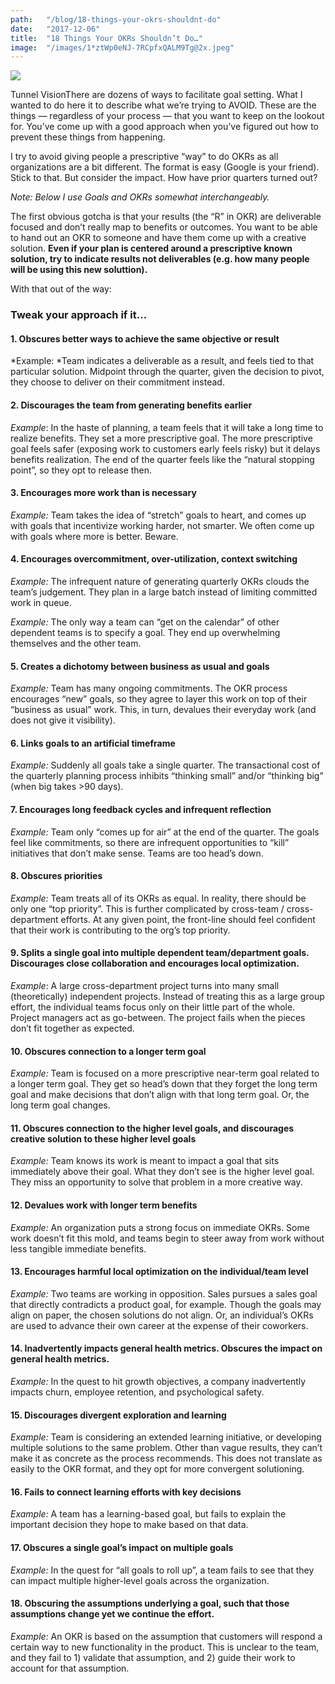 ```yaml
---
path:	"/blog/18-things-your-okrs-shouldnt-do"
date:	"2017-12-06"
title:	"18 Things Your OKRs Shouldn’t Do…"
image:	"/images/1*ztWp0eNJ-7RCpfxQALM9Tg@2x.jpeg"
---
```


![](/images/1*ztWp0eNJ-7RCpfxQALM9Tg@2x.jpeg)

Tunnel VisionThere are dozens of ways to facilitate goal setting. What I wanted to do here it to describe what we’re trying to AVOID. These are the things — regardless of your process — that you want to keep on the lookout for. You’ve come up with a good approach when you’ve figured out how to prevent these things from happening.

I try to avoid giving people a prescriptive “way” to do OKRs as all organizations are a bit different. The format is easy (Google is your friend). Stick to that. But consider the impact. How have prior quarters turned out?

*Note: Below I use Goals and OKRs somewhat interchangeably.*

The first obvious gotcha is that your results (the “R” in OKR) are deliverable focused and don’t really map to benefits or outcomes. You want to be able to hand out an OKR to someone and have them come up with a creative solution. **Even if your plan is centered around a prescriptive known solution, try to indicate results not deliverables (e.g. how many people will be using this new soluttion).**

With that out of the way:

### Tweak your approach if it…

#### **1. Obscures better ways to achieve the same objective or result**

*Example: *Team indicates a deliverable as a result, and feels tied to that particular solution. Midpoint through the quarter, given the decision to pivot, they choose to deliver on their commitment instead.

#### **2. Discourages the team from generating benefits earlier**

*Example*: In the haste of planning, a team feels that it will take a long time to realize benefits. They set a more prescriptive goal. The more prescriptive goal feels safer (exposing work to customers early feels risky) but it delays benefits realization. The end of the quarter feels like the “natural stopping point”, so they opt to release then.

#### 3. Encourages more work than is necessary

*Example:* Team takes the idea of “stretch” goals to heart, and comes up with goals that incentivize working harder, not smarter. We often come up with goals where more is better. Beware.

#### 4. Encourages overcommitment, over-utilization, context switching

*Example:* The infrequent nature of generating quarterly OKRs clouds the team’s judgement. They plan in a large batch instead of limiting committed work in queue.

*Example:* The only way a team can “get on the calendar” of other dependent teams is to specify a goal. They end up overwhelming themselves and the other team.

#### 5. Creates a dichotomy between business as usual and goals

*Example:* Team has many ongoing commitments. The OKR process encourages “new” goals, so they agree to layer this work on top of their “business as usual” work. This, in turn, devalues their everyday work (and does not give it visibility).

#### 6. Links goals to an artificial timeframe

*Example:* Suddenly all goals take a single quarter. The transactional cost of the quarterly planning process inhibits “thinking small” and/or “thinking big” (when big takes >90 days).

#### 7. Encourages long feedback cycles and infrequent reflection

*Example:* Team only “comes up for air” at the end of the quarter. The goals feel like commitments, so there are infrequent opportunities to “kill” initiatives that don’t make sense. Teams are too head’s down.

#### 8. Obscures priorities

*Example:* Team treats all of its OKRs as equal. In reality, there should be only one “top priority”. This is further complicated by cross-team / cross-department efforts. At any given point, the front-line should feel confident that their work is contributing to the org’s top priority.

#### 9. Splits a single goal into multiple dependent team/department goals. Discourages close collaboration and encourages local optimization.

*Example*: A large cross-department project turns into many small (theoretically) independent projects. Instead of treating this as a large group effort, the individual teams focus only on their little part of the whole. Project managers act as go-between. The project fails when the pieces don’t fit together as expected.

#### 10. Obscures connection to a longer term goal

*Example:* Team is focused on a more prescriptive near-term goal related to a longer term goal. They get so head’s down that they forget the long term goal and make decisions that don’t align with that long term goal. Or, the long term goal changes.

#### 11. Obscures connection to the higher level goals, and discourages creative solution to these higher level goals

*Example:* Team knows its work is meant to impact a goal that sits immediately above their goal. What they don’t see is the higher level goal. They miss an opportunity to solve that problem in a more creative way.

#### 12. Devalues work with longer term benefits

*Example:* An organization puts a strong focus on immediate OKRs. Some work doesn’t fit this mold, and teams begin to steer away from work without less tangible immediate benefits.

#### 13. Encourages harmful local optimization on the individual/team level

*Example:* Two teams are working in opposition. Sales pursues a sales goal that directly contradicts a product goal, for example. Though the goals may align on paper, the chosen solutions do not align. Or, an individual’s OKRs are used to advance their own career at the expense of their coworkers.

#### 14. Inadvertently impacts general health metrics. Obscures the impact on general health metrics.

*Example:* In the quest to hit growth objectives, a company inadvertently impacts churn, employee retention, and psychological safety.

#### 15. Discourages divergent exploration and learning

*Example:* Team is considering an extended learning initiative, or developing multiple solutions to the same problem. Other than vague results, they can’t make it as concrete as the process recommends. This does not translate as easily to the OKR format, and they opt for more convergent solutioning.

#### 16. Fails to connect learning efforts with key decisions

*Example:* A team has a learning-based goal, but fails to explain the important decision they hope to make based on that data.

#### 17. Obscures a single goal’s impact on multiple goals

*Example:* In the quest for “all goals to roll up”, a team fails to see that they can impact multiple higher-level goals across the organization.

#### 18. Obscuring the assumptions underlying a goal, such that those assumptions change yet we continue the effort.

*Example:* An OKR is based on the assumption that customers will respond a certain way to new functionality in the product. This is unclear to the team, and they fail to 1) validate that assumption, and 2) guide their work to account for that assumption.


